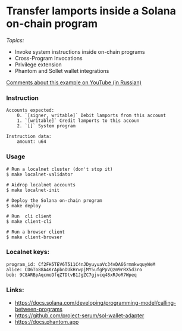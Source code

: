 # Transfer lamports inside a Solana on-chain program 


_Topics:_
- Invoke system instructions inside on-chain programs
- Cross-Program Invocations
- Privilege extension
- Phantom and Sollet wallet integrations

[Comments about this example on YouTube (in Russian)](https://www.youtube.com/watch?v=sl8zY6bturs)

### Instruction
```
Accounts expected:
    0. `[signer, writable]` Debit lamports from this account
    1. `[writable]` Credit lamports to this accoun
    2. `[]` System program
    
Instruction data:
    amount: u64    
```

### Usage
```
# Run a localnet cluster (don't stop it)
$ make localnet-validator

# Aidrop localnet accounts
$ make localnet-init

# Deploy the Solana on-chain program
$ make deploy

# Run  cli client
$ make client-cli 

# Run a browser client
$ make client-browser
```

### Localnet keys:
```
program_id: Cf2FH5TEV6T511C4nJDyuyuaVc34vDA66rmmkwquyWeM
alice: CD6To88A4KrApbnDUkHrwpjMY5ufgPpVQzm9rRX5d3ro
bob: 9C8ARBpAqcmoDfqZTDtvB1JgZC7gjvcq48xRJoR7Wpeq
```

### Links:
- https://docs.solana.com/developing/programming-model/calling-between-programs
- https://github.com/project-serum/sol-wallet-adapter
- https://docs.phantom.app


